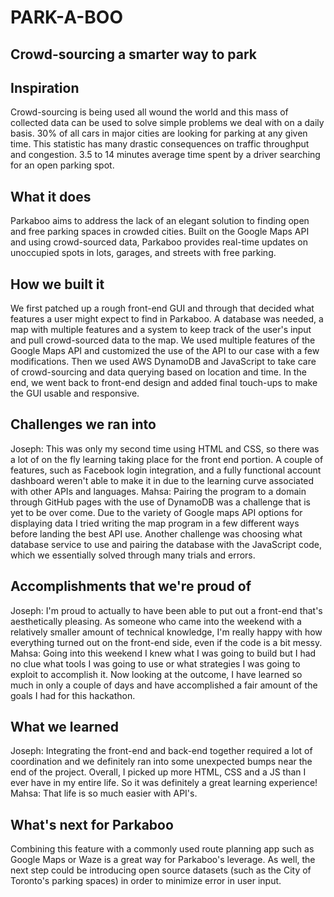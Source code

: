 # PARK-A-BOO
## Crowd-sourcing a smarter way to park

## Inspiration
Crowd-sourcing is being used all wound the world and this mass of collected data can be used to solve simple problems we deal with on a daily basis. 30% of all cars in major cities are looking for parking at any given time. This statistic has many drastic consequences on traffic throughput and congestion. 3.5 to 14 minutes average time spent by a driver searching for an open parking spot.

## What it does
Parkaboo aims to address the lack of an elegant solution to finding open and free parking spaces in crowded cities. Built on the Google Maps API and using crowd-sourced data, Parkaboo provides real-time updates on unoccupied spots in lots, garages, and streets with free parking.

## How we built it
We first patched up a rough front-end GUI and through that decided what features a user might expect to find in Parkaboo. A database was needed, a map with multiple features and a system to keep track of the user's input and pull crowd-sourced data to the map. We used multiple features of the Google Maps API and customized the use of the API to our case with a few modifications. Then we used AWS DynamoDB and JavaScript to take care of crowd-sourcing and data querying based on location and time. In the end, we went back to front-end design and added final touch-ups to make the GUI usable and responsive.

## Challenges we ran into
Joseph: This was only my second time using HTML and CSS, so there was a lot of on the fly learning taking place for the front end portion. A couple of features, such as Facebook login integration, and a fully functional account dashboard weren't able to make it in due to the learning curve associated with other APIs and languages.
Mahsa: Pairing the program to a domain through GitHub pages with the use of DynamoDB was a challenge that is yet to be over come. Due to the variety of Google maps API options for displaying data I tried writing the map program in a few different ways before landing the best API use. Another challenge was choosing what database service to use and pairing the database with the JavaScript code, which we essentially solved through many trials and errors.

## Accomplishments that we're proud of
Joseph: I'm proud to actually to have been able to put out a front-end that's aesthetically pleasing. As someone who came into the weekend with a relatively smaller amount of technical knowledge, I'm really happy with how everything turned out on the front-end side, even if the code is a bit messy. 
Mahsa: Going into this weekend I knew what I was going to build but I had no clue what tools I was going to use or what strategies I was going to exploit to accomplish it. Now looking at the outcome, I have learned so much in only a couple of days and have accomplished a fair amount of the goals I had for this hackathon.

## What we learned
Joseph: Integrating the front-end and back-end together required a lot of coordination and we definitely ran into some unexpected bumps near the end of the project. Overall, I picked up more HTML, CSS and a JS than I ever have in my entire life. So it was definitely a great learning experience!
Mahsa: That life is so much easier with API's.

## What's next for Parkaboo
Combining this feature with a commonly used route planning app such as Google Maps or Waze is a great way for Parkaboo's leverage. As well, the next step could be introducing open source datasets (such as the City of Toronto's parking spaces) in order to minimize error in user input.

